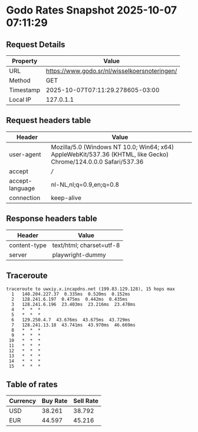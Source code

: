 # Godo Rates Snapshot 2025-10-07 07:11:29
## Request Details

| Property | Value |
|----------|-------|
| URL | https://www.godo.sr/nl/wisselkoersnoteringen/ |
| Method | GET |
| Timestamp | 2025-10-07T07:11:29.278605-03:00 |
| Local IP | 127.0.1.1 |
    
## Request headers table

| Header | Value |
|--------|-------|
| user-agent | Mozilla/5.0 (Windows NT 10.0; Win64; x64) AppleWebKit/537.36 (KHTML, like Gecko) Chrome/124.0.0.0 Safari/537.36 |
| accept | */* |
| accept-language | nl-NL,nl;q=0.9,en;q=0.8 |
| connection | keep-alive |

    
## Response headers table
| Header | Value |
|--------|-------|
| content-type | text/html; charset=utf-8 |
| server | playwright-dummy |

## Traceroute 

```
traceroute to uwxiy.x.incapdns.net (199.83.129.128), 15 hops max
  1   140.204.227.37  0.335ms  0.520ms  0.152ms 
  2   128.241.6.197  0.475ms  0.442ms  0.435ms 
  3   128.241.6.196  23.403ms  23.216ms  23.478ms 
  4   *  *  * 
  5   *  *  * 
  6   129.250.4.7  43.676ms  43.675ms  43.729ms 
  7   128.241.13.18  43.741ms  43.970ms  46.669ms 
  8   *  *  * 
  9   *  *  * 
 10   *  *  * 
 11   *  *  * 
 12   *  *  * 
 13   *  *  * 
 14   *  *  * 
 15   *  *  * 

```


## Table of rates

| Currency | Buy Rate | Sell Rate |
|----------|----------|-----------|
| USD | 38.261 | 38.792 |
| EUR | 44.597 | 45.216 |
